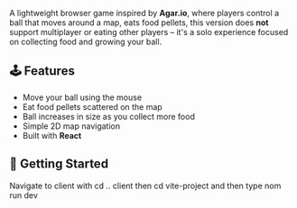 A lightweight browser game inspired by **Agar.io**, where players control a ball that moves around a map, eats food pellets, this version does **not** support multiplayer or eating other players – it's a solo experience focused on collecting food and growing your ball.

## 🕹️ Features

- Move your ball using the mouse 
- Eat food pellets scattered on the map
- Ball increases in size as you collect more food
- Simple 2D map navigation
- Built with **React**

## 🏁 Getting Started
Navigate to client with cd .. client then cd vite-project and then type nom run dev
